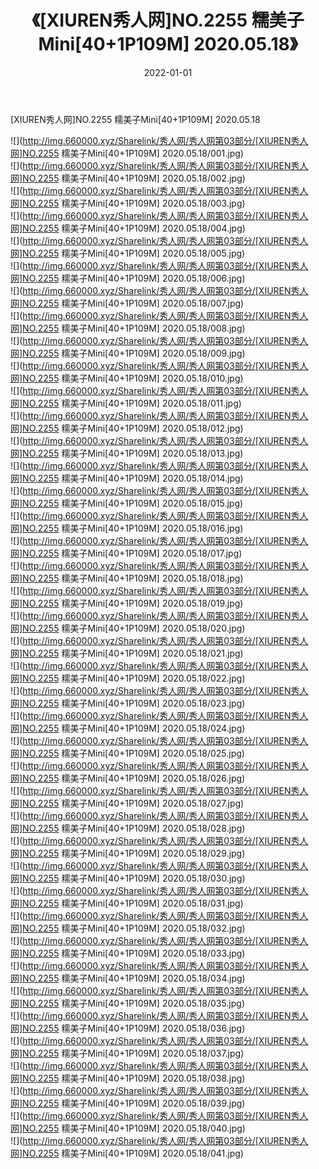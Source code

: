 ﻿---
layout: post
title:  《[XIUREN秀人网]NO.2255 糯美子Mini[40+1P109M] 2020.05.18》
date:   2022-01-01
img: http://img.660000.xyz/Sharelink/秀人网/秀人网第03部分/[XIUREN秀人网]NO.2255 糯美子Mini[40+1P109M] 2020.05.18/000.jpg
categories: [美女, 清纯, 唯美]
---

[XIUREN秀人网]NO.2255 糯美子Mini[40+1P109M] 2020.05.18

 ![](http://img.660000.xyz/Sharelink/秀人网/秀人网第03部分/[XIUREN秀人网]NO.2255 糯美子Mini[40+1P109M] 2020.05.18/001.jpg) <br>![](http://img.660000.xyz/Sharelink/秀人网/秀人网第03部分/[XIUREN秀人网]NO.2255 糯美子Mini[40+1P109M] 2020.05.18/002.jpg) <br>![](http://img.660000.xyz/Sharelink/秀人网/秀人网第03部分/[XIUREN秀人网]NO.2255 糯美子Mini[40+1P109M] 2020.05.18/003.jpg) <br>![](http://img.660000.xyz/Sharelink/秀人网/秀人网第03部分/[XIUREN秀人网]NO.2255 糯美子Mini[40+1P109M] 2020.05.18/004.jpg) <br>![](http://img.660000.xyz/Sharelink/秀人网/秀人网第03部分/[XIUREN秀人网]NO.2255 糯美子Mini[40+1P109M] 2020.05.18/005.jpg) <br>![](http://img.660000.xyz/Sharelink/秀人网/秀人网第03部分/[XIUREN秀人网]NO.2255 糯美子Mini[40+1P109M] 2020.05.18/006.jpg) <br>![](http://img.660000.xyz/Sharelink/秀人网/秀人网第03部分/[XIUREN秀人网]NO.2255 糯美子Mini[40+1P109M] 2020.05.18/007.jpg) <br>![](http://img.660000.xyz/Sharelink/秀人网/秀人网第03部分/[XIUREN秀人网]NO.2255 糯美子Mini[40+1P109M] 2020.05.18/008.jpg) <br>![](http://img.660000.xyz/Sharelink/秀人网/秀人网第03部分/[XIUREN秀人网]NO.2255 糯美子Mini[40+1P109M] 2020.05.18/009.jpg) <br>![](http://img.660000.xyz/Sharelink/秀人网/秀人网第03部分/[XIUREN秀人网]NO.2255 糯美子Mini[40+1P109M] 2020.05.18/010.jpg) <br>![](http://img.660000.xyz/Sharelink/秀人网/秀人网第03部分/[XIUREN秀人网]NO.2255 糯美子Mini[40+1P109M] 2020.05.18/011.jpg) <br>![](http://img.660000.xyz/Sharelink/秀人网/秀人网第03部分/[XIUREN秀人网]NO.2255 糯美子Mini[40+1P109M] 2020.05.18/012.jpg) <br>![](http://img.660000.xyz/Sharelink/秀人网/秀人网第03部分/[XIUREN秀人网]NO.2255 糯美子Mini[40+1P109M] 2020.05.18/013.jpg) <br>![](http://img.660000.xyz/Sharelink/秀人网/秀人网第03部分/[XIUREN秀人网]NO.2255 糯美子Mini[40+1P109M] 2020.05.18/014.jpg) <br>![](http://img.660000.xyz/Sharelink/秀人网/秀人网第03部分/[XIUREN秀人网]NO.2255 糯美子Mini[40+1P109M] 2020.05.18/015.jpg) <br>![](http://img.660000.xyz/Sharelink/秀人网/秀人网第03部分/[XIUREN秀人网]NO.2255 糯美子Mini[40+1P109M] 2020.05.18/016.jpg) <br>![](http://img.660000.xyz/Sharelink/秀人网/秀人网第03部分/[XIUREN秀人网]NO.2255 糯美子Mini[40+1P109M] 2020.05.18/017.jpg) <br>![](http://img.660000.xyz/Sharelink/秀人网/秀人网第03部分/[XIUREN秀人网]NO.2255 糯美子Mini[40+1P109M] 2020.05.18/018.jpg) <br>![](http://img.660000.xyz/Sharelink/秀人网/秀人网第03部分/[XIUREN秀人网]NO.2255 糯美子Mini[40+1P109M] 2020.05.18/019.jpg) <br>![](http://img.660000.xyz/Sharelink/秀人网/秀人网第03部分/[XIUREN秀人网]NO.2255 糯美子Mini[40+1P109M] 2020.05.18/020.jpg) <br>![](http://img.660000.xyz/Sharelink/秀人网/秀人网第03部分/[XIUREN秀人网]NO.2255 糯美子Mini[40+1P109M] 2020.05.18/021.jpg) <br>![](http://img.660000.xyz/Sharelink/秀人网/秀人网第03部分/[XIUREN秀人网]NO.2255 糯美子Mini[40+1P109M] 2020.05.18/022.jpg) <br>![](http://img.660000.xyz/Sharelink/秀人网/秀人网第03部分/[XIUREN秀人网]NO.2255 糯美子Mini[40+1P109M] 2020.05.18/023.jpg) <br>![](http://img.660000.xyz/Sharelink/秀人网/秀人网第03部分/[XIUREN秀人网]NO.2255 糯美子Mini[40+1P109M] 2020.05.18/024.jpg) <br>![](http://img.660000.xyz/Sharelink/秀人网/秀人网第03部分/[XIUREN秀人网]NO.2255 糯美子Mini[40+1P109M] 2020.05.18/025.jpg) <br>![](http://img.660000.xyz/Sharelink/秀人网/秀人网第03部分/[XIUREN秀人网]NO.2255 糯美子Mini[40+1P109M] 2020.05.18/026.jpg) <br>![](http://img.660000.xyz/Sharelink/秀人网/秀人网第03部分/[XIUREN秀人网]NO.2255 糯美子Mini[40+1P109M] 2020.05.18/027.jpg) <br>![](http://img.660000.xyz/Sharelink/秀人网/秀人网第03部分/[XIUREN秀人网]NO.2255 糯美子Mini[40+1P109M] 2020.05.18/028.jpg) <br>![](http://img.660000.xyz/Sharelink/秀人网/秀人网第03部分/[XIUREN秀人网]NO.2255 糯美子Mini[40+1P109M] 2020.05.18/029.jpg) <br>![](http://img.660000.xyz/Sharelink/秀人网/秀人网第03部分/[XIUREN秀人网]NO.2255 糯美子Mini[40+1P109M] 2020.05.18/030.jpg) <br>![](http://img.660000.xyz/Sharelink/秀人网/秀人网第03部分/[XIUREN秀人网]NO.2255 糯美子Mini[40+1P109M] 2020.05.18/031.jpg) <br>![](http://img.660000.xyz/Sharelink/秀人网/秀人网第03部分/[XIUREN秀人网]NO.2255 糯美子Mini[40+1P109M] 2020.05.18/032.jpg) <br>![](http://img.660000.xyz/Sharelink/秀人网/秀人网第03部分/[XIUREN秀人网]NO.2255 糯美子Mini[40+1P109M] 2020.05.18/033.jpg) <br>![](http://img.660000.xyz/Sharelink/秀人网/秀人网第03部分/[XIUREN秀人网]NO.2255 糯美子Mini[40+1P109M] 2020.05.18/034.jpg) <br>![](http://img.660000.xyz/Sharelink/秀人网/秀人网第03部分/[XIUREN秀人网]NO.2255 糯美子Mini[40+1P109M] 2020.05.18/035.jpg) <br>![](http://img.660000.xyz/Sharelink/秀人网/秀人网第03部分/[XIUREN秀人网]NO.2255 糯美子Mini[40+1P109M] 2020.05.18/036.jpg) <br>![](http://img.660000.xyz/Sharelink/秀人网/秀人网第03部分/[XIUREN秀人网]NO.2255 糯美子Mini[40+1P109M] 2020.05.18/037.jpg) <br>![](http://img.660000.xyz/Sharelink/秀人网/秀人网第03部分/[XIUREN秀人网]NO.2255 糯美子Mini[40+1P109M] 2020.05.18/038.jpg) <br>![](http://img.660000.xyz/Sharelink/秀人网/秀人网第03部分/[XIUREN秀人网]NO.2255 糯美子Mini[40+1P109M] 2020.05.18/039.jpg) <br>![](http://img.660000.xyz/Sharelink/秀人网/秀人网第03部分/[XIUREN秀人网]NO.2255 糯美子Mini[40+1P109M] 2020.05.18/040.jpg) <br>![](http://img.660000.xyz/Sharelink/秀人网/秀人网第03部分/[XIUREN秀人网]NO.2255 糯美子Mini[40+1P109M] 2020.05.18/041.jpg) <br>